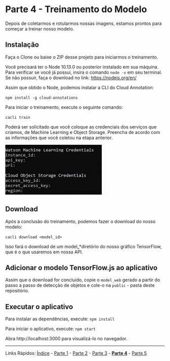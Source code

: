 # Parte 4 - Treinamento do Modelo

Depois de coletarmos e rotularmos nossas imagens, estamos prontos para começar a treinar nosso modelo.

## Instalação

Faça o Clone ou baixe o ZIP desse projeto para iniciarmos o treinamento.

Você precisará ter o Node 10.13.0 ou posterior instalado em sua máquina.
Para verificar se você já possui, insira o comando `node -v` em seu terminal.
Se não possuir, faça o download no link: https://nodejs.org/en/

Assim que obtido o Node, podemos instalar a CLI do Cloud Annotation:

` npm install -g cloud-annotations `

Para iniciar o treinamento, execute o seguinte comando:

`cacli train`

Poderá ser solicitado que você coloque as credenciais dos serviços que criamos, de Machine Learning e Object Storage. Preencha de acordo com as informações que você coletou na etapa anterior. 

![credenciais-cli](/content/images/treinamento-1.png)


## Download

Após a conclusão do treinamento, podemos fazer o download do nosso modelo:

`cacli download <model_id>`

Isso fará o download de um model_*diretório do nosso gráfico TensorFlow, que é o que usaremos em nossa API.


## Adicionar o modelo TensorFlow.js ao aplicativo

Assim que o download for concluído, copie o `model_web` gerado a partir do passo a passo de detecção de objetos e cole-o na `public` - pasta deste repositório.

## Executar o aplicativo

Para instalar as dependências, execute: `npm install`

Para iniciar o aplicativo, execute: `npm start`

Abra http://localhost:3000 para visualizá-lo no navegador.


***
Links Rápidos:
[Índice](https://github.com/plcpinho/talknlabs/) - [Parte 1](/content/md/intro.md) - [Parte 2](/content/md/cloudannotations.md) - [Parte 3](/content/md/instancias.md) - **[Parte 4](/content/md/treinamento.md)** - [Parte 5](/content/md/rede-ibp.md)

